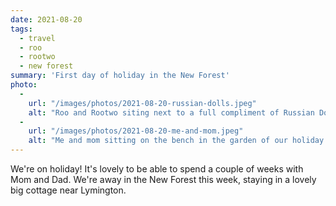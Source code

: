 ```yaml
---
date: 2021-08-20
tags:
  - travel
  - roo
  - rootwo
  - new forest
summary: 'First day of holiday in the New Forest'
photo:
  - 
    url: "/images/photos/2021-08-20-russian-dolls.jpeg"
    alt: "Roo and Rootwo siting next to a full compliment of Russian Dolls"
  -
    url: "/images/photos/2021-08-20-me-and-mom.jpeg"
    alt: "Me and mom sitting on the bench in the garden of our holiday cottage"
---
```

We're on holiday! It's lovely to be able to spend a couple of weeks with Mom and Dad. We're away in the New Forest this week, staying in a lovely big cottage near Lymington.